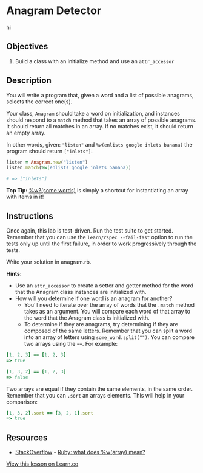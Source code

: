 # Anagram Detector

hi 

## Objectives

1. Build a class with an initialize method and use an `attr_accessor`

## Description

You will write a program that, given a word and a list of possible anagrams,
selects the correct one(s).

Your class, `Anagram` should take a word on initialization, and instances should respond to a `match` method that takes an array of possible anagrams. It should return all matches in an array. If no matches exist, it should return an empty array.

In other words, given: `"listen"` and `%w(enlists google inlets banana)` the program should return `["inlets"]`.

```ruby
listen = Anagram.new("listen")
listen.match(%w(enlists google inlets banana))

# => ["inlets"]
```
**Top Tip:** [%w?(some words)](http://stackoverflow.com/questions/1274675/ruby-what-does-warray-mean) is simply a shortcut for instantiating an array with items in it!

## Instructions

Once again, this lab is test-driven. Run the test suite to get started. Remember that you can use the `learn/rspec --fail-fast` option to run the tests only up until the first failure, in order to work progressively through the tests. 

Write your solution in anagram.rb. 

**Hints:**

* Use an `attr_accessor` to create a setter and getter method for the word that the Anagram class instances are initialized with. 
* How will you determine if one word is an anagram for another? 
  * You'll need to iterate over the array of words that the `.match` method takes as an argument. You will compare each word of that array to the word that the Anagram class is initialized with. 
  * To determine if they are anagrams, try determining if they are composed of the same letters. Remember that you can split a word into an array of letters using `some_word.split("")`. You can compare two arrays using the `==`. For example: 

```ruby
[1, 2, 3] == [1, 2, 3]
=> true

[1, 3, 2] == [1, 2, 3]
=> false
```

Two arrays are equal if they contain the same elements, in the same order. Remember that you can `.sort` an arrays elements. This will help in your comparison: 

```ruby
[1, 3, 2].sort == [3, 2, 1].sort
=> true
``` 

## Resources
* [StackOverflow](http://stackoverflow.com/) - [Ruby: what does %w(array) mean?](http://stackoverflow.com/questions/1274675/ruby-what-does-warray-mean)

<a href='https://learn.co/lessons/anagram-detector' data-visibility='hidden'>View this lesson on Learn.co</a>

